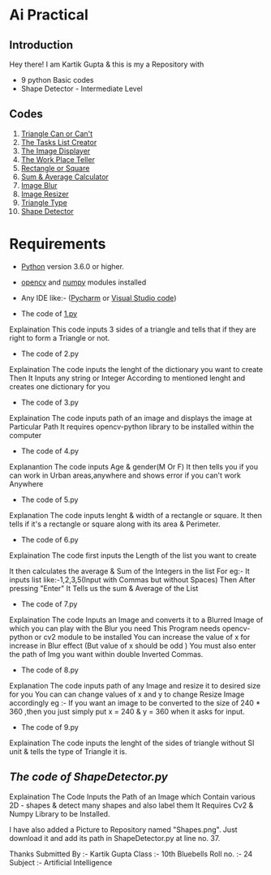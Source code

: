 # Ai Practical


## Introduction ## 
Hey there!
I am Kartik Gupta & this is my  a Repository with 
* 9 python Basic codes  
* Shape Detector - Intermediate Level
## **Codes** ##
1. [Triangle Can or Can't](1.py)
2. [The Tasks List Creator](2.py)
3. [The Image Displayer](3.py)
4. [The Work Place Teller](4.py)
5. [Rectangle or Square](5.py)
6. [Sum & Average Calculator](6.py)
7. [Image Blur](7.py)
8. [Image Resizer](8.py)
9. [Triangle Type](9.py)
10. [Shape Detector](ShapeDetector.py)

# **Requirements** #
* [Python](https://www.python.org/downloads/) version 3.6.0 or higher.
* [opencv](https://opencv.org/releases/) and [numpy](https://numpy.org/install/) modules installed
* Any IDE like:- ([Pycharm](https://www.jetbrains.com/pycharm/download/) or [Visual Studio code](https://code.visualstudio.com/download))

* The code of [1.py](1.py)

Explaination This code inputs 3 sides of a triangle and tells that if they are right to form a Triangle or not.

* The code of 2.py

Explaination The code inputs the lenght of the dictionary you want to create Then It Inputs any string or Integer According to mentioned lenght and creates one dictionary for you

* The code of 3.py

Explaination The code inputs path of an image and displays the image at Particular Path It requires opencv-python library to be installed within the computer

* The code of 4.py

Explanantion The code inputs Age & gender(M Or F) It then tells you if you can work in Urban areas,anywhere and shows error if you can't work Anywhere

* The code of 5.py

Explanation The code inputs lenght & width of a rectangle or square. It then tells if it's a rectangle or square along with its area & Perimeter.

* The code of 6.py

Explaination The code first inputs the Length of the list you want to create

It then calculates the average & Sum of the Integers in the list For eg:- It inputs list like:-1,2,3,5(Input with Commas but without Spaces) Then After pressing "Enter" It Tells us the sum & Average of the List

* The code of 7.py

Explaination The code Inputs an Image and converts it to a Blurred Image of which you can play with the Blur you need This Program needs opencv-python or cv2 module to be installed You can increase the value of x for increase in Blur effect (But value of x should be odd ) You must also enter the path of Img you want within double Inverted Commas.

* The code of 8.py

Explanation The code inputs path of any Image and resize it to desired size for you You can can change values of x and y to change Resize Image accordingly eg :- If you want an image to be converted to the size of 240 * 360 ,then you just simply put x = 240 & y = 360 when it asks for input.

* The code of 9.py

Explaination The code inputs the lenght of the sides of triangle without SI unit & tells the type of Triangle it is.

## ***The code of ShapeDetector.py*** ##

Explaination The Code Inputs the Path of an Image which Contain various 2D - shapes & detect many shapes and also label them It Requires Cv2 & Numpy Library to be Installed.

I have also added a Picture to Repository named "Shapes.png". Just download it and add its path in ShapeDetector.py at line no. 37.

Thanks Submitted By :- Kartik Gupta Class :- 10th Bluebells Roll no. :- 24 Subject :- Artificial Intelligence
